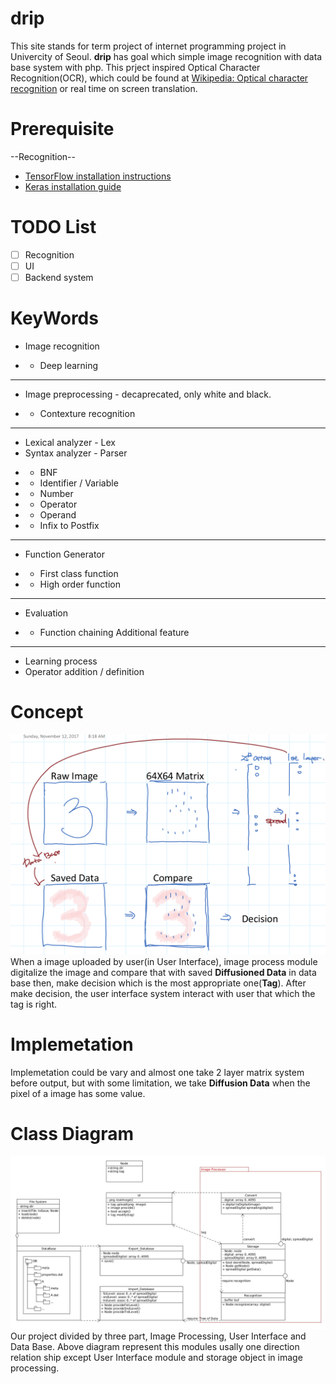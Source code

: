 # drip
 This site stands for term project of internet programming project in Univercity of Seoul.
**drip** has goal which simple image recognition with data base system with php. This prject inspired Optical Character Recognition(OCR), which could be found at [Wikipedia: Optical character recognition](https://en.wikipedia.org/wiki/Optical_character_recognition) or real time on screen translation.

# Prerequisite
--Recognition--
 * [TensorFlow installation instructions](https://www.tensorflow.org/install/)
 * [Keras installation guide](https://keras.io/#guiding-principles)

# TODO List
- [ ] Recognition
- [ ] UI
- [ ] Backend system

# KeyWords
* Image recognition
- * Deep learning
---
* Image preprocessing - decaprecated, only white and black.
- * Contexture recognition
---
* Lexical analyzer - Lex
* Syntax analyzer - Parser
- * BNF
-  * Identifier / Variable
-  * Number
-  * Operator
-  * Operand
- * Infix to Postfix
---
* Function Generator
- * First class function
- * High order function
---
* Evaluation
- * Function chaining
Additional feature
---
* Learning process
* Operator addition / definition

# Concept
![alt test](/Concept/Pictures/Concept.png)
 When a image uploaded by user(in User Interface), image process module digitalize the
image and compare that with saved **Diffusioned Data** in data base then, make decision
which is the most appropriate one(**Tag**). After make decision, the user interface system
interact with user that which the tag is right.

# Implemetation
 Implemetation could be vary and almost one take 2 layer matrix system before output, but
with some limitation, we take **Diffusion Data** when the pixel of a image has some value.

# Class Diagram
![alt text](/Concept/Pictures/abstract.jpg)
 Our project divided by three part, Image Processing, User Interface and Data Base. Above
diagram represent this modules usally one direction relation ship except User Interface
module and storage object in image processing.
